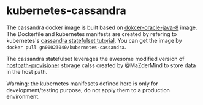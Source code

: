 # kubernetes-cassandra

The cassandra docker image is built based on [dokcer-oracle-java-8](https://github.com/songyunlu/docker-oracle-java-8-slim) image. The Dockerfile and kubernetes manifests are created by refering to kubernetes's [cassandra statefulset tutorial](https://github.com/kubernetes/examples/tree/master/cassandra). You can get the image by `docker pull gn00023040/kubernetes-cassandra`.

The cassandra statefulset leverages the awesome modified version of [hostpath-provisioner](https://github.com/MaZderMind/hostpath-provisioner) storage calss created by @MaZderMind to store data in the host path.

Warning: the kubernetes manifesets defined here is only for development/testing purpose, do not apply them to a production environment.

